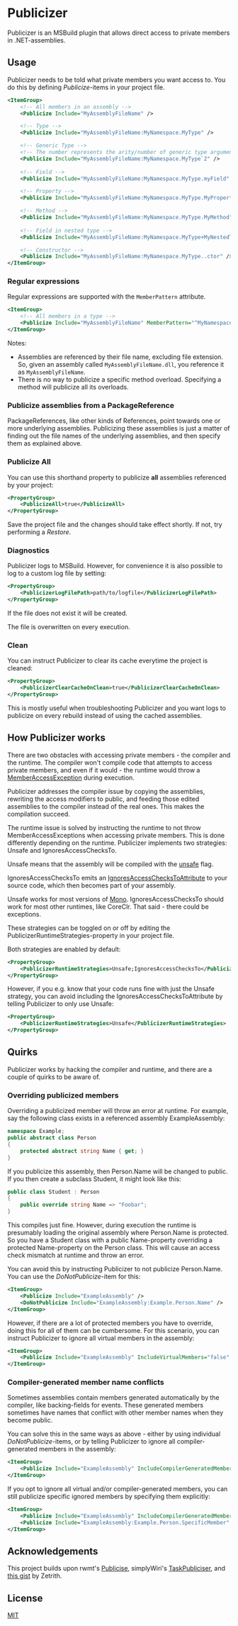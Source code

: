 # Publicizer

Publicizer is an MSBuild plugin that allows direct access to private members in .NET-assemblies.

## Usage
Publicizer needs to be told what private members you want access to. You do this by defining _Publicize_-items in your project file.

```xml
<ItemGroup>
    <!-- All members in an assembly -->
    <Publicize Include="MyAssemblyFileName" />

    <!-- Type -->
    <Publicize Include="MyAssemblyFileName:MyNamespace.MyType" />

    <!-- Generic Type -->
    <!-- The number represents the arity/number of generic type arguments -->
    <Publicize Include="MyAssemblyFileName:MyNamespace.MyType`2" />
    
    <!-- Field -->
    <Publicize Include="MyAssemblyFileName:MyNamespace.MyType.myField" />

    <!-- Property -->
    <Publicize Include="MyAssemblyFileName:MyNamespace.MyType.MyProperty" />

    <!-- Method -->
    <Publicize Include="MyAssemblyFileName:MyNamespace.MyType.MyMethod" />
    
    <!-- Field in nested type -->
    <Publicize Include="MyAssemblyFileName:MyNamespace.MyType+MyNestedType.myField" />

    <!-- Constructor -->
    <Publicize Include="MyAssemblyFileName:MyNamespace.MyType..ctor" />
</ItemGroup>
```

### Regular expressions
Regular expressions are supported with the `MemberPattern` attribute.
```xml
<ItemGroup>
    <!-- All members in a type -->
    <Publicize Include="MyAssemblyFileName" MemberPattern="^MyNamespace\.MyType\..*" />
</ItemGroup>
```

Notes:
- Assemblies are referenced by their file name, excluding file extension.
So, given an assembly called `MyAssemblyFileName.dll`, you reference it as `MyAssemblyFileName`.
- There is no way to publicize a specific method overload. Specifying a method will publicize all its overloads.

### Publicize assemblies from a PackageReference
PackageReferences, like other kinds of References, point towards one or more underlying assemblies. Publicizing these assemblies is just a matter of finding out the file names of the underlying assemblies, and then specify them as explained above.

### Publicize All
You can use this shorthand property to publicize **all** assemblies referenced by your project:
```xml
<PropertyGroup>
    <PublicizeAll>true</PublicizeAll>
</PropertyGroup>
```

Save the project file and the changes should take effect shortly. If not, try performing a _Restore_.

### Diagnostics
Publicizer logs to MSBuild. However, for convenience it is also possible to log to a custom log file by setting:
```xml
<PropertyGroup>
    <PublicizerLogFilePath>path/to/logfile</PublicizerLogFilePath>
</PropertyGroup>
```
If the file does not exist it will be created.

The file is overwritten on every execution.

### Clean
You can instruct Publicizer to clear its cache everytime the project is cleaned:
```xml
<PropertyGroup>
    <PublicizerClearCacheOnClean>true</PublicizerClearCacheOnClean>
</PropertyGroup>
```
This is mostly useful when troubleshooting Publicizer and you want logs to publicize on every rebuild instead of using the cached assemblies.

## How Publicizer works
There are two obstacles with accessing private members - the compiler and the runtime. 
The compiler won't compile code that attempts to access private members, and even if it would - the runtime would throw a [MemberAccessException](https://docs.microsoft.com/en-us/dotnet/api/system.memberaccessexception/) during execution.

Publicizer addresses the compiler issue by copying the assemblies, rewriting the access modifiers to public, and feeding those edited assemblies to the compiler instead of the real ones. This makes the compilation succeed.

The runtime issue is solved by instructing the runtime to not throw MemberAccessExceptions when accessing private members. 
This is done differently depending on the runtime. Publicizer implements two strategies: Unsafe and IgnoresAccessChecksTo.

Unsafe means that the assembly will be compiled with the [unsafe](https://docs.microsoft.com/en-us/dotnet/csharp/language-reference/unsafe-code/) flag.

IgnoresAccessChecksTo emits an [IgnoresAccessChecksToAttribute](https://www.strathweb.com/2018/10/no-internalvisibleto-no-problem-bypassing-c-visibility-rules-with-roslyn/) to your source code, which then becomes part of your assembly.

Unsafe works for most versions of [Mono](https://www.mono-project.com/). IgnoresAccessChecksTo should work for most other runtimes, like CoreClr. That said - there could be exceptions.

These strategies can be toggled on or off by editing the PublicizerRuntimeStrategies-property in your project file.

Both strategies are enabled by default:
```xml
<PropertyGroup>
    <PublicizerRuntimeStrategies>Unsafe;IgnoresAccessChecksTo</PublicizerRuntimeStrategies>
</PropertyGroup>
```
However, if you e.g. know that your code runs fine with just the Unsafe strategy, you can avoid including the IgnoresAccessChecksToAttribute by telling Publicizer to only use Unsafe:
```xml
<PropertyGroup>
    <PublicizerRuntimeStrategies>Unsafe</PublicizerRuntimeStrategies>
</PropertyGroup>
```

## Quirks
Publicizer works by hacking the compiler and runtime, and there are a couple of quirks to be aware of.

### Overriding publicized members
Overriding a publicized member will throw an error at runtime. For example, say the following class exists in a referenced assembly ExampleAssembly:
```cs
namespace Example;
public abstract class Person
{
    protected abstract string Name { get; }
}
```
If you publicize this assembly, then Person.Name will be changed to public. If you then create a subclass Student, it might look like this:
```cs
public class Student : Person
{
    public override string Name => "Foobar";
}
```
This compiles just fine. However, during execution the runtime is presumably loading the original assembly where Person.Name is protected. 
So you have a Student class with a public Name-property overriding a protected Name-property on the Person class. 
This will cause an access check mismatch at runtime and throw an error.

You can avoid this by instructing Publicizer to not publicize Person.Name. You can use the _DoNotPublicize_-item for this:
```xml
<ItemGroup>
    <Publicize Include="ExampleAssembly" />
    <DoNotPublicize Include="ExampleAssembly:Example.Person.Name" />
</ItemGroup>
```

However, if there are a lot of protected members you have to override, doing this for all of them can be cumbersome.
For this scenario, you can instruct Publicizer to ignore all virtual members in the assembly:
```xml
<ItemGroup>
    <Publicize Include="ExampleAssembly" IncludeVirtualMembers="false" />
</ItemGroup>
```

### Compiler-generated member name conflicts
Sometimes assemblies contain members generated automatically by the compiler, like backing-fields for events. 
These generated members sometimes have names that conflict with other member names when they become public.

You can solve this in the same ways as above - either by using individual _DoNotPublicize_-items, or by telling Publicizer to ignore all compiler-generated members in the assembly:
```xml
<ItemGroup>
    <Publicize Include="ExampleAssembly" IncludeCompilerGeneratedMembers="false" />
</ItemGroup>
```

If you opt to ignore all virtual and/or compiler-generated members, you can still publicize specific ignored members by specifying them explicitly:
```xml
<ItemGroup>
    <Publicize Include="ExampleAssembly" IncludeCompilerGeneratedMembers="false" IncludeVirtualMembers="false" />
    <Publicize Include="ExampleAssembly:Example.Person.SpecificMember" />
</ItemGroup>
```

## Acknowledgements
This project builds upon rwmt's [Publicise](https://github.com/rwmt/Publicise), simplyWiri's [TaskPubliciser](https://github.com/simplyWiri/TaskPubliciser), and [this gist](https://gist.github.com/Zetrith/d86b1d84e993c8117983c09f1a5dcdcd) by Zetrith.

## License
[MIT](https://choosealicense.com/licenses/mit/)
